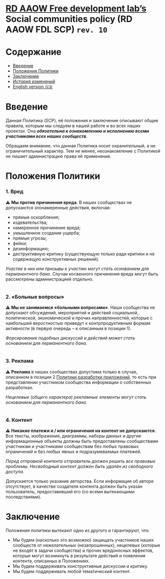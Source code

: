 # [RD AAOW Free development lab’s](https://adslbarxatov.github.io/DPModule) Social communities policy (RD AAOW FDL SCP) ```rev. 10```

# Содержание
- [Введение](#section-1)
- [Положения Политики](#section-3)
- [Заключение](#section-12)
- [История изменений](https://adslbarxatov.github.io/SCP/changelog)
- [English version :gb:](https://adslbarxatov.github.io/SCP)

#

# Введение

Данная Политика (SCP), её положения и заключение описывают общие правила, которым мы следуем в нашей работе и во всех наших
проектах. Она ***обязательна к ознакомлению и исполнению всеми участниками всех наших сообществ***.

Обращаем внимание, что данная Политика носит охранительный, а не ограничительный характер. Тем не менее, неознакомление
с Политикой не лишает администрацию права её применения.

#

# Положения Политики

### 1. Вред

:warning: **Мы против причинения вреда**. В наших сообществах не допускаются злонамеренные действия, включая:
- прямые оскорбления;
- издевательства;
- намеренное причинение вреда;
- умышленное создание ущерба;
- прямые угрозы;
- фейки;
- дезинформацию;
- деструктивную критику (существующую только ради критики и не содержащую конструктивных решений).

*Участие в них или призывы к участию могут стать основанием для перманентного бана*. Случаи косвенного причинения вреда
могут быть рассмотрены администрацией отдельно.

#

### 2. «Больные вопросы»

:warning: **Мы не занимаемся «больными вопросами»**.
Наши сообщества не допускают обсуждений, мероприятий и действий социальной, политической, экономической и прочих направленностей,
которые с наибольшей веростностью приведут к контрпродуктивным формам активности (в первую очередь – к описанным в позиции 1).

*Форсирование подобных дискуссий и действий может стать основанием для перманентного бана*.

#

### 3. Реклама

:warning: **Реклама** в наших сообществах допустима только в случае, описанном в позиции 2
[Политики разработки приложений](https://adslbarxatov.github.io/ADP/ru), то есть при представлении участником сообщества
информации о собственных разработках.

*Нецелевые (общего характера) рекламные элементы могут стать основанием для перманентного бана*.

#

### 4. Контент

:warning: **Никакие платежи и / или ограничения на контент не допускаются**. Все тексты, изображения, диаграммы, наборы данных
и другие информационные объекты должны быть предоставлены сообществами участникам и участниками сообществам
без любых правовых ограничений и без любых явных и подразумеваемых платежей.

*Перед отправкой контента отправитель должен решить все правовые проблемы. Несвободный контент должен быть удалён из свободного доступа*.

Допускается только указание авторства. Если информация об авторе отсутствует, в качестве создателя контента должен быть указан
пользователь, предоставивший его (со всеми вытекающими последствиями).

#

# Заключение

Положения политики вытекают одно из другого и гарантируют, что:
- Мы будем (насколько это возможно) защищать участников наших сообществ от нежелательных (незапрошенных), нецелевых (которые не входят
в задачи сообщества) и прочих вредоносных эффектов, которые могут возникнуть в результате действий и появления контента, описанных в Положениях.
- Мы будем поддерживать конструктивные дискуссии и критику.
- Мы будем поддерживать любой тематический контент.

